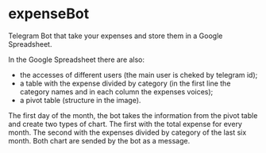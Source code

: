 # expenseBot

Telegram Bot that take your expenses and store them in a Google Spreadsheet.

In the Google Spreadsheet there are also:
- the accesses of different users (the main user is cheked by telegram id);
- a table with the expense divided by category (in the first line the category names and in each column the expenses voices);
- a pivot table (structure in the image).

The first day of the month, the bot takes the information from the pivot table and create two types of chart.
The first with the total expense for every month.
The second with the expenses divided by category of the last six month.
Both chart are sended by the bot as a message.
